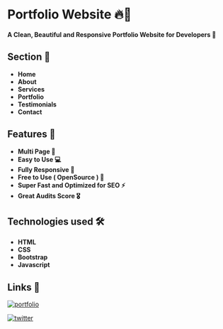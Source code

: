 
# Portfolio Website 🔥👑

**A Clean, Beautiful and Responsive Portfolio Website for Developers 🚀**





## Section 🎯

- **Home**
- **About**
- **Services**
- **Portfolio**
- **Testimonials**
- **Contact**

## Features 🎉

- **Multi Page 💎**
- **Easy to Use 💻**
- **Fully Responsive 🚀**
- **Free to Use ( OpenSource ) 🥳**
- **Super Fast and Optimized for SEO ⚡**
- **Great Audits Score 🎖️**

## Technologies used 🛠️

- **HTML**
- **CSS**
- **Bootstrap**
- **Javascript**


## Links 🔗

[![portfolio](https://img.shields.io/badge/my_portfolio-000?style=for-the-badge&logo=ko-fi&logoColor=white)](https://ialamin.netlify.app/)

[![twitter](https://img.shields.io/badge/twitter-1DA1F2?style=for-the-badge&logo=twitter&logoColor=white)](https://twitter.com/ialamin69)

